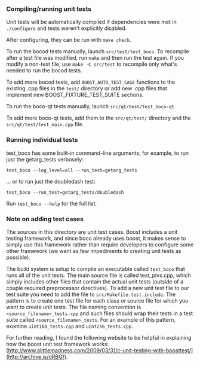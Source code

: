 ### Compiling/running unit tests

Unit tests will be automatically compiled if dependencies were met in `./configure`
and tests weren't explicitly disabled.

After configuring, they can be run with `make check`.

To run the bocod tests manually, launch `src/test/test_boco`. To recompile
after a test file was modified, run `make` and then run the test again. If you
modify a non-test file, use `make -C src/test` to recompile only what's needed
to run the bocod tests.

To add more bocod tests, add `BOOST_AUTO_TEST_CASE` functions to the existing
.cpp files in the `test/` directory or add new .cpp files that
implement new BOOST_FIXTURE_TEST_SUITE sections.

To run the boco-qt tests manually, launch `src/qt/test/test_boco-qt`

To add more boco-qt tests, add them to the `src/qt/test/` directory and
the `src/qt/test/test_main.cpp` file.

### Running individual tests

test_boco has some built-in command-line arguments; for
example, to run just the getarg_tests verbosely:

    test_boco --log_level=all --run_test=getarg_tests

... or to run just the doubledash test:

    test_boco --run_test=getarg_tests/doubledash

Run `test_boco --help` for the full list.

### Note on adding test cases

The sources in this directory are unit test cases.  Boost includes a
unit testing framework, and since boco already uses boost, it makes
sense to simply use this framework rather than require developers to
configure some other framework (we want as few impediments to creating
unit tests as possible).

The build system is setup to compile an executable called `test_boco`
that runs all of the unit tests.  The main source file is called
test_pivx.cpp, which simply includes other files that contain the
actual unit tests (outside of a couple required preprocessor
directives). To add a new unit test file to our test suite you need
to add the file to `src/Makefile.test.include`. The pattern is to
create one test file for each class or source file for which you want
to create unit tests.  The file naming convention is
`<source_filename>_tests.cpp` and such files should wrap their tests
in a test suite called `<source_filename>_tests`.  For an example of
this pattern, examine `uint160_tests.cpp` and `uint256_tests.cpp`.

For further reading, I found the following website to be helpful in
explaining how the boost unit test framework works:
[http://www.alittlemadness.com/2009/03/31/c-unit-testing-with-boosttest/](http://archive.is/dRBGf).

